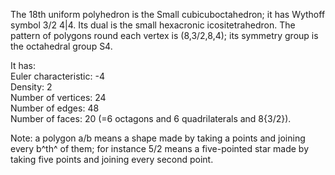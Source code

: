 The 18th uniform polyhedron is the Small cubicuboctahedron; it has
Wythoff symbol 3/2 4|4. Its dual is the small hexacronic
icositetrahedron. The pattern of polygons round each vertex is
(8,3/2,8,4); its symmetry group is the octahedral group S4.

It has:\
 Euler characteristic: -4\
 Density: 2\
 Number of vertices: 24\
 Number of edges: 48\
 Number of faces: 20 (=6 octagons and 6 quadrilaterals and 8{3/2}).

Note: a polygon a/b means a shape made by taking a points and joining
every b^th^ of them; for instance 5/2 means a five-pointed star made by
taking five points and joining every second point.
